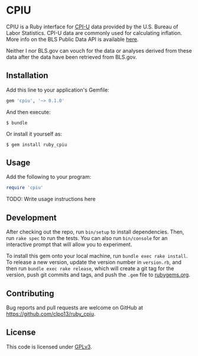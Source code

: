 # CPIU

CPIU is a Ruby interface for [CPI-U](https://www.bls.gov/cpi/) data provided by the U.S. Bureau of Labor Statistics. CPI-U data are commonly used for calculating inflation. More info on the BLS Public Data API is available [here](https://www.bls.gov/developers/home.htm).

Neither I nor BLS.gov can vouch for the data or analyses derived from these data after the data have been retrieved from BLS.gov.

## Installation

Add this line to your application's Gemfile:

```ruby
gem 'cpiu', '~> 0.1.0'
```

And then execute:

    $ bundle

Or install it yourself as:

    $ gem install ruby_cpiu

## Usage

Add the following to your program:

```ruby
require 'cpiu'
```

TODO: Write usage instructions here

## Development

After checking out the repo, run `bin/setup` to install dependencies. Then, run `rake spec` to run the tests. You can also run `bin/console` for an interactive prompt that will allow you to experiment.

To install this gem onto your local machine, run `bundle exec rake install`. To release a new version, update the version number in `version.rb`, and then run `bundle exec rake release`, which will create a git tag for the version, push git commits and tags, and push the `.gem` file to [rubygems.org](https://rubygems.org).

## Contributing

Bug reports and pull requests are welcome on GitHub at https://github.com/clpo13/ruby_cpiu.

## License

This code is licensed under [GPLv3](LICENSE.txt).
